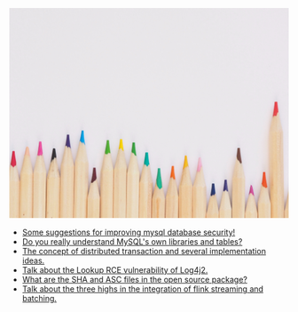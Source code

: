 <script>
var pageHeader=document.getElementsByClassName("page-header")[0].innerHTML;
 pageHeader="<center><img style='border-radius: 50% !important;' src='https://avatars.githubusercontent.com/u/88264073?s=400&amp;u=63e618520a5b6aa87636714e69f8228374c4e9b1&amp;v=4' width='200' height='200' alt='@anigkus' title='Github of Anigkus' ></center>"+pageHeader;
document.getElementsByClassName("page-header")[0].innerHTML=pageHeader;
</script>

![Anigkus github article template title](assets/images/figure-1.jpg "Github of Anigkus")
<br/>

[- Favorite list of frequently used regular expressions.(./favorite-list-of-frequently-used-regular-expressions.md) <br/>]:#
- [Some suggestions for improving mysql database security!](./some-suggestions-for-improving-mysql-database-security.md) <br/>
- [Do you really understand MySQL's own libraries and tables?](./do-you-really-understand-mysql-is-own-libraries-and-tables.md)<br/>
- [The concept of distributed transaction and several implementation ideas.](./the-concept-of-distributed-transaction-and-several-implementation-ideas.md)<br/>
- [Talk about the Lookup RCE vulnerability of Log4j2.](./talk-about-the-lookup-rce-vulnerability-of-log4j2.md)<br/>
- [What are the SHA and ASC files in the open source package?](./what-are-the-sha-and-asc-files-in-the-open-source-package.md)<br/>
- [Talk about the three highs in the integration of flink streaming and batching.](./talk-about-the-three-highs-in-the-integration-of-flink-streaming-and-batching.md)